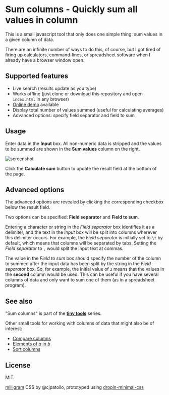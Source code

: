 # Sum columns - Quickly sum all values in column

This is a small javascript tool that only does one simple thing: sum values in a given column of data.

There are an infinite number of ways to do this, of course, but I got tired of firing up calculators, command-lines, or spreadsheet software when I already have a browser window open.

## Supported features

* Live search (results update as you type)
* Works offline (just clone or download this repository and open `index.html` in any browser)
* [Online demo](https://dohliam.github.io/tiny_tools/sum/) available
* Display total number of values summed (useful for calculating averages)
* Advanced options: specify field separator and field to sum

## Usage

Enter data in the **Input** box. All non-numeric data is stripped and the values to be summed are shown in the **Sum values** column on the right.

![screenshot](https://cloud.githubusercontent.com/assets/9295750/19641085/777f92d8-9994-11e6-8e77-24dc78380ab5.png)

Click the **Calculate sum** button to update the result field at the bottom of the page.

## Advanced options

The advanced options are revealed by clicking the corresponding checkbox below the result field.

Two options can be specified: **Field separator** and **Field to sum**.

Entering a character or string in the _Field separator_ box identifies it as a delimiter, and the text in the _Input_ box will be split into columns wherever this delimiter occurs. For example, the _Field separator_ is initially set to `\t` by default, which means that columns will be separated by tabs. Setting the _Field separator_ to `,` would split the input text at commas.

The value in the _Field to sum_ box should specify the number of the column to summed after the input data has been split by the string in the _Field separator_ box. So, for example, the initial value of `2` means that the values in the **second** column would be used. This can be useful if you have several columns of data and only want to sum one of them (as in a spreadsheet program).

## See also

"Sum columns" is part of the [**tiny tools**](https://dohliam.github.io/tiny_tools/) series.

Other small tools for working with columns of data that might also be of interest:

* [Compare columns](https://github.com/dohliam/compare-columns)
* [Elements of _a_ in _b_](https://github.com/dohliam/elements-of-a-in-b)
* [Sort columns](https://github.com/dohliam/sort-columns)

## License

MIT.

[milligram](https://github.com/milligram/milligram) CSS by @cjpatoilo, prototyped using [dropin-minimal-css](https://github.com/dohliam/dropin-minimal-css)
